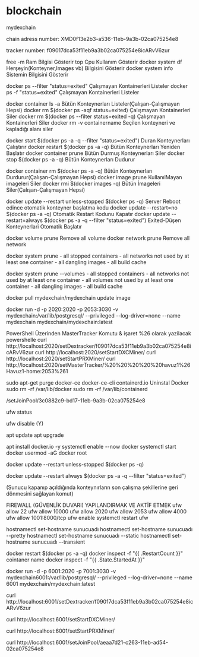# blockchain
mydexchain


chain adress number: XMD0f13e2b3-a536-11eb-9a3b-02ca075254e8

tracker number: f09017dca53f11eb9a3b02ca075254e8icARvV6zur



free -m 									Ram Bilgisi Gösterir
top										Cpu Kullanım Gösterir
docker system df 								Herşeyin(Konteyner,Images vb) Bilgisini Gösterir
docker system info								Sistemin Bilgisini Gösterir

docker ps --filter "status=exited"						Çalışmayan Kontainerleri Listeler
docker ps -f "status=exited"							Çalışmayan Kontainerleri Listeler

docker container ls -a								Bütün Konteynerları Listeler(Çalışan-Çalışmayan Hepsi)
docker rm $(docker ps -aqf status=exited)					Çalışmayan Kontainerleri Siler
docker rm $(docker ps --filter status=exited -q)				Çalışmayan Kontainerleri Siler
docker rm -v containername							Seçilen konteyneri ve kapladığı alanı siler

docker start $(docker ps -a -q --filter "status=exited")			Duran Konteynerları Çalıştırır
docker restart $(docker ps -a -q)  						Bütün Konteynerları Yeniden Başlatır
docker container prune								Bütün Durmuş Konteynerları Siler
docker stop $(docker ps -a -q)						Bütün Konteynerları Dudurur

docker container rm $(docker ps -a -q) 			 		Bütün Konteynerları Durdurur(Çalışan-Çalışmayan Hepsi)
docker image prune										KullanılMayan imageleri Siler
docker rmi $(docker images -q)							Bütün İmageleri Siler(Çalışan-Çalışmayan Hepsi)

docker update --restart unless-stopped $(docker ps -q)   			Server Reboot edince otomatik konteyner başlatma kodu
docker update --restart=no $(docker ps -a -q)					Otomatik Restart Kodunu Kapatır
docker update --restart=always $(docker ps -a -q --filter "status=exited")	Exited-Düşen Konteynerlari Otomatik Başlatır	
			
docker volume prune								Remove all volume
docker network prune								Remove all network

docker system prune								- all stopped containers
       										- all networks not used by at least one container
        									- all dangling images
        									- all build cache

docker system prune --volumes							- all stopped containers
       										- all networks not used by at least one container
      										- all volumes not used by at least one container
											- all dangling images
											- all build cache						

docker pull mydexchain/mydexchain            update image



docker run -d -p 2020:2020 -p 2053:3030 -v mydexchain:/var/lib/postgresql/ --privileged --log-driver=none --name mydexchain mydexchain/mydexchain:latest
 


PowerShell Üzerinden MasterTracker Komutu  & işaret %26 olarak yazilacak powershelle
curl http://localhost:2020/setDextracker/f09017dca53f11eb9a3b02ca075254e8icARvV6zur
curl http://localhost:2020/setStartDXCMiner/
curl http://localhost:2020/setStartPRXMiner/
curl http://localhost:2020/setMasterTracker/%20%20%20%20%20havuz1%26Havuz1-home:2053%261



sudo apt-get purge docker-ce docker-ce-cli containerd.io 	Uninstal Docker
sudo rm -rf /var/lib/docker
sudo rm -rf /var/lib/containerd



/setJoinPool/3c0882c9-bd17-11eb-9a3b-02ca075254e8





ufw status 

ufw disable (Y)



apt update
apt upgrade

apt install docker.io -y
systemctl enable --now docker
systemctl start docker
usermod -aG docker root 


docker update --restart unless-stopped $(docker ps -q) 

docker update --restart always $(docker ps -a -q --filter "status=exited")

(Sunucu kapanıp açıldığında konteynırların son çalışma şekillerine geri dönmesini sağlayan komut)


FIREWALL (GÜVENLİK DUVARI) YAPILANDIRMAK VE AKTİF ETMEK
ufw allow 22 
ufw allow 10000 
ufw allow 2020 
ufw allow 2053 
ufw allow 4000
ufw allow 1001:8000/tcp 
ufw enable 
systemctl restart ufw

hostnamectl set-hostname sunucuadı
hostnamectl set-hostname sunucuadı --pretty
hostnamectl set-hostname sunucuadı --static
hostnamectl set-hostname sunucuadı --transient



docker restart $(docker ps -a -q)
docker inspect -f "{{ .RestartCount }}" cointaner name
docker inspect -f "{{ .State.StartedAt }}"


docker run -d -p 6001:2020 -p 7001:3030 -v mydexchain6001:/var/lib/postgresql/ --privileged --log-driver=none --name 6001 mydexchain/mydexchain:latest

curl http://localhost:6001/setDextracker/f09017dca53f11eb9a3b02ca075254e8icARvV6zur

curl http://localhost:6001/setStartDXCMiner/

curl http://localhost:6001/setStartPRXMiner/

curl http://localhost:6001/setJoinPool/aeaa7d21-c263-11eb-ad54-02ca075254e8










